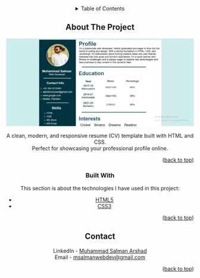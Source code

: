 <div id="top"></div>

<br />
<div align="center">

<!-- TABLE OF CONTENTS -->
<details>
  <summary>Table of Contents</summary>
  <ol>
    <li>
      <a href="#about-the-project">About The Project</a>
      <ul>
        <li><a href="#built-with">Built With</a></li>
      </ul>
    </li>
  </ol>
</details>



<!-- ABOUT THE PROJECT -->
## About The Project

<img src="CV%20Template/image/screenshot.PNG" alt="Matric Result Card Screenshot" width="700"/>

A clean, modern, and responsive resume (CV) template built with HTML and CSS.<br>
    Perfect for showcasing your professional profile online.

<p align="right">(<a href="#top">back to top</a>)</p>



### Built With

This section is about the technologies I have used in this project:

* [HTML5](https://html5.org/)
* [CSS3](https://css3.com/)

<p align="right">(<a href="#top">back to top</a>)</p>


<!-- CONTACT -->
## Contact

LinkedIn - [Muhammad Salman Arshad](https://www.linkedin.com/in/muhammad-salmanarshad/)  
Email - [msalmanwebdev@gmail.com](mailto:msalmanwebdev@gmail.com)

<p align="right">(<a href="#top">back to top</a>)</p>
